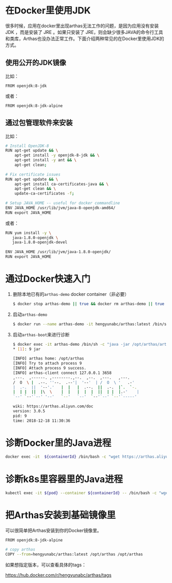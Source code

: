 # 在Docker里使用JDK

很多时候，应用在docker里出现arthas无法工作的问题，是因为应用没有安装 JDK ，而是安装了 JRE 。如果只安装了 JRE，则会缺少很多JAVA的命令行工具和类库，Arthas也没办法正常工作。下面介绍两种常见的在Docker里使用JDK的方式。

## 使用公开的JDK镜像

比如：

```
FROM openjdk:8-jdk
```

或者：

```
FROM openjdk:8-jdk-alpine
```

## 通过包管理软件来安装

比如：

```bash
# Install OpenJDK-8
RUN apt-get update && \
    apt-get install -y openjdk-8-jdk && \
    apt-get install -y ant && \
    apt-get clean;
 
# Fix certificate issues
RUN apt-get update && \
    apt-get install ca-certificates-java && \
    apt-get clean && \
    update-ca-certificates -f;
 
# Setup JAVA_HOME -- useful for docker commandline
ENV JAVA_HOME /usr/lib/jvm/java-8-openjdk-amd64/
RUN export JAVA_HOME
```

或者：

```bash
RUN yum install -y \
   java-1.8.0-openjdk \
   java-1.8.0-openjdk-devel
 
ENV JAVA_HOME /usr/lib/jvm/java-1.8.0-openjdk/
RUN export JAVA_HOME
```

# 通过Docker快速入门

1. 删除本地已有的`arthas-demo` docker container（非必要）

   ```bash
   $ docker stop arthas-demo || true && docker rm arthas-demo || true
   ```

2. 启动`arthas-demo`

   ```bash
   $ docker run --name arthas-demo -it hengyunabc/arthas:latest /bin/sh -c "java -jar /opt/arthas/arthas-demo.jar"
   ```

3. 启动`arthas-boot`来进行诊断

   ```bash
   $ docker exec -it arthas-demo /bin/sh -c "java -jar /opt/arthas/arthas-boot.jar"
   * [1]: 9 jar
    
   [INFO] arthas home: /opt/arthas
   [INFO] Try to attach process 9
   [INFO] Attach process 9 success.
   [INFO] arthas-client connect 127.0.0.1 3658
   ,---.  ,------. ,--------.,--.  ,--.  ,---.   ,---.
   /  O  \ |  .--. ''--.  .--'|  '--'  | /  O  \ '   .-'
   |  .-.  ||  '--'.'   |  |   |  .--.  ||  .-.  |`.  `-.
   |  | |  ||  |\  \    |  |   |  |  |  ||  | |  |.-'    |
   `--' `--'`--' '--'   `--'   `--'  `--'`--' `--'`-----'
    
   wiki: https://arthas.aliyun.com/doc
   version: 3.0.5
   pid: 9
   time: 2018-12-18 11:30:36
   ```

# 诊断Docker里的Java进程

```bash
docker exec -it  ${containerId} /bin/bash -c "wget https://arthas.aliyun.com/arthas-boot.jar && java -jar arthas-boot.jar"
```

# 诊断k8s里容器里的Java进程

```bash
kubectl exec -it ${pod} --container ${containerId} -- /bin/bash -c "wget https://arthas.aliyun.com/arthas-boot.jar && java -jar arthas-boot.jar"
```

# 把Arthas安装到基础镜像里

可以很简单把Arthas安装到你的Docker镜像里。

```bash
FROM openjdk:8-jdk-alpine

# copy arthas
COPY --from=hengyunabc/arthas:latest /opt/arthas /opt/arthas
```

如果想指定版本，可以查看具体的tags：

https://hub.docker.com/r/hengyunabc/arthas/tags